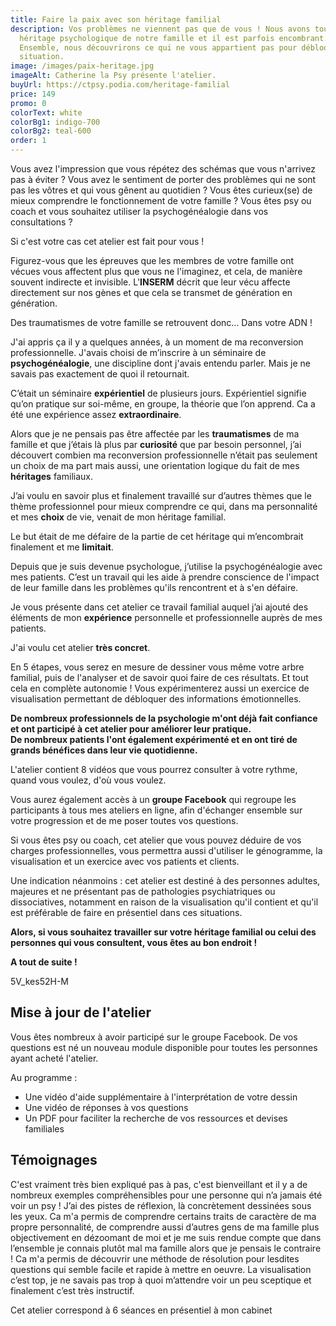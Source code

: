 ```yaml
---
title: Faire la paix avec son héritage familial
description: Vos problèmes ne viennent pas que de vous ! Nous avons tous un
  héritage psychologique de notre famille et il est parfois encombrant.
  Ensemble, nous découvrirons ce qui ne vous appartient pas pour débloquer votre
  situation.
image: /images/paix-heritage.jpg
imageAlt: Catherine la Psy présente l'atelier.
buyUrl: https://ctpsy.podia.com/heritage-familial
price: 149
promo: 0
colorText: white
colorBg1: indigo-700
colorBg2: teal-600
order: 1
---
```

<display-text display="frame">
Vous avez l'impression que vous répétez des schémas que vous n'arrivez pas à éviter ?   
Vous avez le sentiment de porter des problèmes qui ne sont pas les vôtres et qui vous gênent au quotidien ?
Vous êtes curieux(se) de mieux comprendre le fonctionnement de votre famille ?
Vous êtes psy ou coach et vous souhaitez utiliser la psychogénéalogie dans vos consultations ?
</display-text>

<display-text>Si c'est votre cas cet atelier est fait pour vous !</display-text>

Figurez-vous que les épreuves que les membres de votre famille ont vécues vous affectent plus que vous ne l'imaginez, et cela, de manière souvent indirecte et invisible. L'**INSERM** décrit que leur vécu affecte directement sur nos gènes et que cela se transmet de génération en génération. 

<display-text>
Des traumatismes de votre famille se retrouvent donc... Dans votre ADN !
</display-text>

J'ai appris ça il y a quelques années, à un moment de ma reconversion professionnelle. J'avais choisi de m’inscrire à un séminaire de **psychogénéalogie**, une discipline dont j'avais entendu parler. Mais je ne savais pas exactement de quoi il retournait.

C’était un séminaire **expérientiel** de plusieurs jours. Expérientiel signifie qu’on pratique sur soi-même, en groupe, la théorie que l’on apprend. Ca a été une expérience assez **extraordinaire**.

Alors que je ne pensais pas être affectée par les **traumatismes** de ma famille et que j’étais là plus par **curiosité** que par besoin personnel, j’ai découvert combien ma reconversion professionnelle n’était pas seulement un choix de ma part mais aussi, une orientation logique du fait de mes **héritages** familiaux.

J’ai voulu en savoir plus et finalement travaillé sur d’autres thèmes que le thème professionnel pour mieux comprendre ce qui, dans ma personnalité et mes **choix** de vie, venait de mon héritage familial.

Le but était de me défaire de la partie de cet héritage qui m’encombrait finalement et me **limitait**.

Depuis que je suis devenue psychologue, j’utilise la psychogénéalogie avec mes patients. C’est un travail qui les aide à prendre conscience de l'impact de leur famille dans les problèmes qu'ils rencontrent et à s'en défaire.

<display-text>Je vous présente dans cet atelier ce travail familial auquel j’ai ajouté des éléments de mon **expérience** personnelle et professionnelle auprès de mes patients.</display-text>

J'ai voulu cet atelier **très concret**. 

En 5 étapes, vous serez en mesure de dessiner vous même votre arbre familial, puis de l'analyser et de savoir quoi faire de ces résultats. Et tout cela en complète autonomie !
Vous expérimenterez aussi un exercice de visualisation permettant de débloquer des informations émotionnelles.

**De nombreux professionnels de la psychologie m'ont déjà fait confiance et ont participé à cet atelier pour améliorer leur pratique.**\
**De nombreux patients l'ont également expérimenté et en ont tiré de grands bénéfices dans leur vie quotidienne.**

<display-text>L'atelier contient 8 vidéos que vous pourrez consulter à votre rythme, quand vous voulez, d'où vous voulez.</display-text>

Vous aurez également accès à un **groupe Facebook** qui regroupe les participants à tous mes ateliers en ligne, afin d'échanger ensemble sur votre progression et de me poser toutes vos questions.

Si vous êtes psy ou coach, cet atelier que vous pouvez déduire de vos charges professionnelles, vous permettra aussi d'utiliser le génogramme, la visualisation et un exercice avec vos patients et clients.

Une indication néanmoins : cet atelier est destiné à des personnes adultes, majeures et ne présentant pas de pathologies psychiatriques ou dissociatives, notamment en raison de la visualisation qu'il contient et qu'il est préférable de faire en présentiel dans ces situations.

**Alors, si vous souhaitez travailler sur votre héritage familial ou celui des personnes qui vous consultent, vous êtes au bon endroit !**

**A tout de suite !**

<embed-youtube>5V_kes52H-M</embed-youtube>

## Mise à jour de l'atelier

Vous êtes nombreux à avoir participé sur le groupe Facebook. De vos questions est né un nouveau module disponible pour toutes les personnes ayant acheté l'atelier.

Au programme : 

* Une vidéo d'aide supplémentaire à l'interprétation de votre dessin
* Une vidéo de réponses à vos questions
* Un PDF pour faciliter la recherche de vos ressources et devises familiales

## Témoignages

<testimonials>
<testimonial author="Sonia" image="woman1">
  C'est vraiment très bien expliqué pas à pas, c'est bienveillant et il y a de nombreux exemples compréhensibles pour une personne qui n’a jamais été voir un psy ! J’ai des pistes de réflexion, là concrètement dessinées sous les yeux.
</testimonial>

<testimonial author="Anne-Lise" image="woman2">
Ca m'a permis de comprendre certains traits de caractère de ma propre personnalité, de comprendre aussi d’autres gens de ma famille plus objectivement en dézoomant de moi et je me suis rendue compte que dans l’ensemble je connais plutôt mal ma famille alors que je pensais le contraire !
</testimonial>

<testimonial author="Cédric" image="man1">
Ca m'a permis de découvrir une méthode de résolution pour lesdites questions qui semble facile et rapide à mettre en oeuvre.
</testimonial>

<testimonial author="Clément" image="man2">
La visualisation c’est top, je ne savais pas trop à quoi m’attendre voir un peu sceptique et finalement c’est très instructif.
</testimonial>
</testimonials>

<display-text>Cet atelier correspond à 6 séances en présentiel à mon cabinet</display-text>